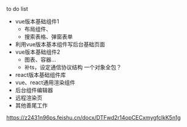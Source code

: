 to do list
* vue版本基础组件1
  * 布局组件、
  * 搜索表格、弹窗表单
* 利用vue版本基本组件写后台基础页面
* vue版本基础组件2
  * 图表、容器...
  * 补ts，设定通信协议结构 一个对象全包？
* react版本基础组件库
* vue、react通用渲染组件
* 后台组件编辑器
* 远程渲染页
* 其他善尾工作

<!-- 设计文档 -->
https://z2431n96ps.feishu.cn/docx/DTFwd2r14opCECxmygfclkK5n1g